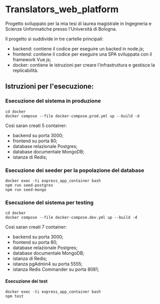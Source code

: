 # Translators_web_platform

Progetto sviluppato per la mia tesi di laurea magistrale in Ingegneria e Scienze Unformatiche presso l'Università di Bologna.

Il progetto si suddivide in tre cartelle principali:
- backend: contiene il codice per eseguire un backed in node.js;
- frontend: contiene il codice per eseguire una SPA sviluppata con il framework Vue.js;
- docker: contiene le istruzioni per creare l'infrastruttura e gestisce la replicabilità.

## Istruzioni per l'esecuzione:

### Esecuzione del sistema in produzione
```
cd docker
docker compose --file docker-compose.prod.yml up --build -d
```

Così saran creati 5 container:
- backend su porta 3000;
- frontend su porta 80;
- database relazionale Postgres;
- database documentale MongoDB;
- istanza di Redis;

### Esecuzione dei seeder per la popolazione del database
```
docker exec -ti express_app_container bash
npm run seed-postgres
npm run seed-mongo
```

### Esecuzione del sistema per testing
```
cd docker
docker compose --file docker-compose.dev.yml up --build -d
```
Così saran creati 7 container:
- backend su porta 3000;
- frontend su porta 80;
- database relazionale Postgres;
- database documentale MongoDB;
- istanza di Redis;
- istanza pgAdmin4 su porta 5555;
- istanza Redis Commander su porta 8081;

#### Esecuzione dei test
```
docker exec -ti express_app_container bash
npm test
```
